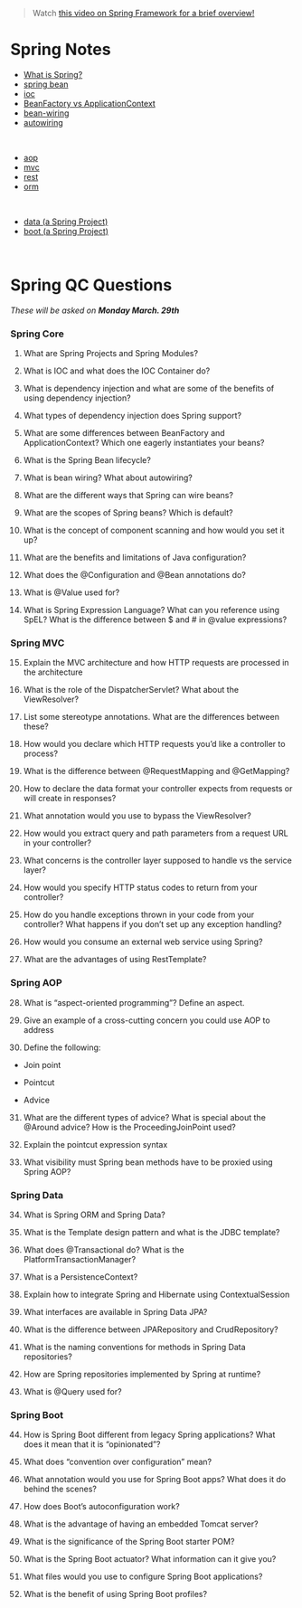 > Watch [this video on Spring Framework for a brief overview!](https://www.youtube.com/watch?v=gq4S-ovWVlM&ab_channel=JavaBrains)

# Spring Notes
* [What is Spring?](https://github.com/210222-reston-java-msa/demos/blob/main/week5/spring-notes/spring.md)
* [spring bean](https://github.com/210222-reston-java-msa/demos/blob/main/week5/spring-notes/spring-bean.md)
* [ioc](https://github.com/210222-reston-java-msa/demos/blob/main/week5/spring-notes/ioc.md)
* [BeanFactory vs ApplicationContext](https://github.com/210222-reston-java-msa/demos/blob/main/week5/spring-notes/beanfactory-vs-applicationcontext.md)
* [bean-wiring](https://github.com/210222-reston-java-msa/demos/blob/main/week5/spring-notes/bean-wiring.md)
* [autowiring](https://github.com/210222-reston-java-msa/demos/blob/main/week5/spring-notes/autowiring.md)

<br/>

* [aop](https://github.com/210222-reston-java-msa/demos/blob/main/week5/spring-notes/aop.md)
* [mvc](https://github.com/210222-reston-java-msa/demos/blob/main/week5/spring-notes/mvc.md)
* [rest](https://github.com/210222-reston-java-msa/demos/blob/main/week5/spring-notes/rest.md)
* [orm](https://github.com/210222-reston-java-msa/demos/blob/main/week5/spring-notes/orm.md)

<br/>

* [data (a Spring Project)](https://github.com/210222-reston-java-msa/demos/blob/main/week5/spring-notes/spring-projects.md)
* [boot (a Spring Project)](https://github.com/210222-reston-java-msa/demos/blob/main/week5/spring-notes/spring-projects.md)

<br>

# Spring QC Questions
*These will be asked on **Monday March. 29th***

### Spring Core

1.  What are Spring Projects and Spring Modules?
    
2.  What is IOC and what does the IOC Container do?
    
3.  What is dependency injection and what are some of the benefits of using dependency injection?
    
4.  What types of dependency injection does Spring support?
    
5.  What are some differences between BeanFactory and ApplicationContext? Which one eagerly instantiates your beans?
    
6.  What is the Spring Bean lifecycle?
    
7.  What is bean wiring? What about autowiring?
    
8.  What are the different ways that Spring can wire beans?
    
9.  What are the scopes of Spring beans? Which is default?
    
10.  What is the concept of component scanning and how would you set it up?
    
11.  What are the benefits and limitations of Java configuration?
    
12.  What does the @Configuration and @Bean annotations do?
    
13.  What is @Value used for?
    
14.  What is Spring Expression Language? What can you reference using SpEL? What is the difference between $ and # in @value expressions?
    

### Spring MVC

15.  Explain the MVC architecture and how HTTP requests are processed in the architecture
    
16.  What is the role of the DispatcherServlet? What about the ViewResolver?
    
17.  List some stereotype annotations. What are the differences between these?
    
18.  How would you declare which HTTP requests you’d like a controller to process?
    
19.  What is the difference between @RequestMapping and @GetMapping?
    
20.  How to declare the data format your controller expects from requests or will create in responses?
    
21.  What annotation would you use to bypass the ViewResolver?
    
22.  How would you extract query and path parameters from a request URL in your controller?
    
23.  What concerns is the controller layer supposed to handle vs the service layer?
    
24.  How would you specify HTTP status codes to return from your controller?
    
25.  How do you handle exceptions thrown in your code from your controller? What happens if you don’t set up any exception handling?
    
26.  How would you consume an external web service using Spring?
    
27.  What are the advantages of using RestTemplate?
    

### Spring AOP

28.  What is “aspect-oriented programming”? Define an aspect.
    
29.  Give an example of a cross-cutting concern you could use AOP to address
    
30.  Define the following:
    

*  Join point
    
*  Pointcut
    
*  Advice
    

31.  What are the different types of advice? What is special about the @Around advice? How is the ProceedingJoinPoint used?
    
33.  Explain the pointcut expression syntax
    
34.  What visibility must Spring bean methods have to be proxied using Spring AOP?
    

### Spring Data

34.  What is Spring ORM and Spring Data?
    
35.  What is the Template design pattern and what is the JDBC template?
    
36.  What does @Transactional do? What is the PlatformTransactionManager?
    
37.  What is a PersistenceContext?
    
38.  Explain how to integrate Spring and Hibernate using ContextualSession
    
39.  What interfaces are available in Spring Data JPA?
    
40.  What is the difference between JPARepository and CrudRepository?
    
41.  What is the naming conventions for methods in Spring Data repositories?
    
42.  How are Spring repositories implemented by Spring at runtime?
    
43.  What is @Query used for?
    

### Spring Boot

44.  How is Spring Boot different from legacy Spring applications? What does it mean that it is “opinionated”?
    
45.  What does “convention over configuration” mean?
    
46.  What annotation would you use for Spring Boot apps? What does it do behind the scenes?
    
47.  How does Boot’s autoconfiguration work?
    
48.  What is the advantage of having an embedded Tomcat server?
    
49.  What is the significance of the Spring Boot starter POM?
    
50.  What is the Spring Boot actuator? What information can it give you?
    
51.  What files would you use to configure Spring Boot applications?
    
52.  What is the benefit of using Spring Boot profiles?
